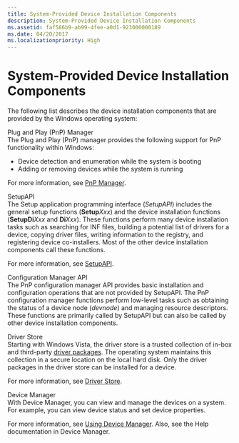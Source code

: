 ```yaml
---
title: System-Provided Device Installation Components
description: System-Provided Device Installation Components
ms.assetid: faf586b9-ab99-4fee-a0d1-923000000189
ms.date: 04/20/2017
ms.localizationpriority: High
---
```


# System-Provided Device Installation Components


The following list describes the device installation components that are provided by the Windows operating system:

<a href="" id="plug-and-play--pnp--manager"></a>Plug and Play (PnP) Manager  
The Plug and Play (PnP) manager provides the following support for PnP functionality within Windows:

-   Device detection and enumeration while the system is booting
-   Adding or removing devices while the system is running

For more information, see [PnP Manager](pnp-manager.md).

<a href="" id="setupapi"></a>SetupAPI  
The Setup application programming interface (*SetupAPI*) includes the general setup functions (**Setup***Xxx*) and the device installation functions (**SetupDi***Xxx* and **Di***Xxx*). These functions perform many device installation tasks such as searching for INF files, building a potential list of drivers for a device, copying driver files, writing information to the registry, and registering device co-installers. Most of the other device installation components call these functions.

For more information, see [SetupAPI](setupapi.md).

<a href="" id="configuration-manager-api"></a>Configuration Manager API  
The PnP configuration manager API provides basic installation and configuration operations that are not provided by SetupAPI. The PnP configuration manager functions perform low-level tasks such as obtaining the status of a device node (*devnode*) and managing resource descriptors. These functions are primarily called by SetupAPI but can also be called by other device installation components.

<a href="" id="driver-store"></a>Driver Store  
Starting with Windows Vista, the driver store is a trusted collection of in-box and third-party [driver packages](driver-packages.md). The operating system maintains this collection in a secure location on the local hard disk. Only the driver packages in the driver store can be installed for a device.

For more information, see [Driver Store](driver-store.md).

<a href="" id="device-manager"></a>Device Manager  
With Device Manager, you can view and manage the devices on a system. For example, you can view device status and set device properties.

For more information, see [Using Device Manager](using-device-manager.md). Also, see the Help documentation in Device Manager.

 

 





